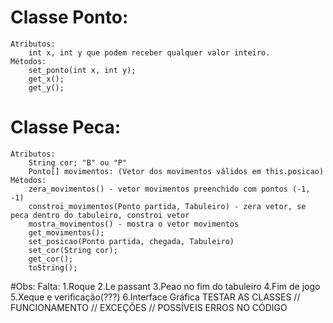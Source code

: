 # Classe Ponto:
	Atributos:
		int x, int y que podem receber qualquer valor inteiro.
	Métodos:
		set_ponto(int x, int y);
		get_x();
		get_y();

# Classe Peca:
	Atributos:
		String cor; "B" ou "P"
		Ponto[] movimentos: (Vetor dos movimentos válidos em this.posicao)
	Métodos:
		zera_movimentos() - vetor movimentos preenchido com pontos (-1, -1)
		constroi_movimentos(Ponto partida, Tabuleiro) - zera vetor, se peca dentro do tabuleiro, constroi vetor
		mostra_movimentos() - mostra o vetor movimentos
		get_movimentos();
		set_posicao(Ponto partida, chegada, Tabuleiro)
		set_cor(String cor);
		get_cor();
		toString();

#Obs:
	Falta:
	1.Roque
	2.Le passant
	3.Peao no fim do tabuleiro
	4.Fim de jogo
	5.Xeque e verificação(???)
	6.Interface Gráfica
	TESTAR AS CLASSES // FUNCIONAMENTO // EXCEÇÕES // POSSÍVEIS ERROS NO CÓDIGO
